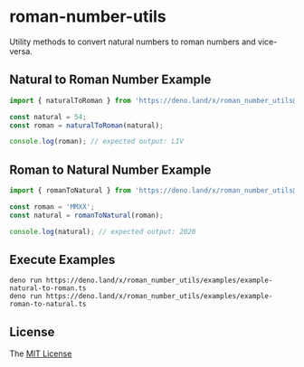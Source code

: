 # roman-number-utils

Utility methods to convert natural numbers to roman numbers and vice-versa.

## Natural to Roman Number Example

```typescript
import { naturalToRoman } from 'https://deno.land/x/roman_number_utils@1.0.1/mod.ts';

const natural = 54;
const roman = naturalToRoman(natural);

console.log(roman); // expected output: LIV
```

## Roman to Natural Number Example

```typescript
import { romanToNatural } from 'https://deno.land/x/roman_number_utils@1.0.1/mod.ts';

const roman = 'MMXX';
const natural = romanToNatural(roman);

console.log(natural); // expected output: 2020
```

## Execute Examples

```shell
deno run https://deno.land/x/roman_number_utils/examples/example-natural-to-roman.ts
deno run https://deno.land/x/roman_number_utils/examples/example-roman-to-natural.ts
```

## License

The [MIT License](LICENSE)
